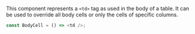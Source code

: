 This component represents a `<td>` tag as used in the body of a table. It
can be used to override all body cells or only the cells of specific columns.

```js static
const BodyCell = () => <td />;
```
